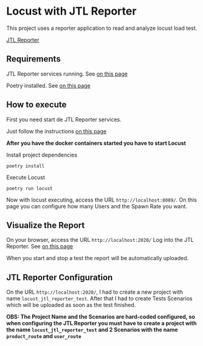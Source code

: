 # Locust with JTL Reporter

This project uses a reporter application to read and analyze locust load test.

[JTL Reporter](https://jtlreporter.site/)

## Requirements
JTL Reporter services running. See [on this page](https://jtlreporter.site/docs/)

Poetry installed. See [on this page](https://python-poetry.org/docs/#osx--linux--bashonwindows-install-instructions)

## How to execute
First you need start de JTL Reporter services.

Just follow the instructions [on this page](https://jtlreporter.site/docs/)

**After you have the docker containers started you have to start Locust**

Install project dependencies
```shell
poetry install
```

Execute Locust
```shell
poetry run locust
```

Now with locust executing, access the URL `http://localhost:8089/`.
On this page you can configure how many Users and the Spawn Rate you want.

## Visualize the Report
On your browser, access the URL `http://localhost:2020/`
Log into the JTL Reporter. See [on this page](https://jtlreporter.site/docs/#step-3-thats-it-)

When you start and stop a test the report will be automatically uploaded.

## JTL Reporter Configuration
On the URL `http://localhost:2020/`, I had to create a new project with name `locust_jtl_reporter_test`.
After that I had to create Tests Scenarios which will be uploaded as soon as the test finished.

**OBS:
The Project Name and the Scenarios are hard-coded configured, so when configuring the JTL Reporter you must have to create a project with the name `locust_jtl_reporter_test` and 2 Scenarios with the name `product_route` and `user_route`**
